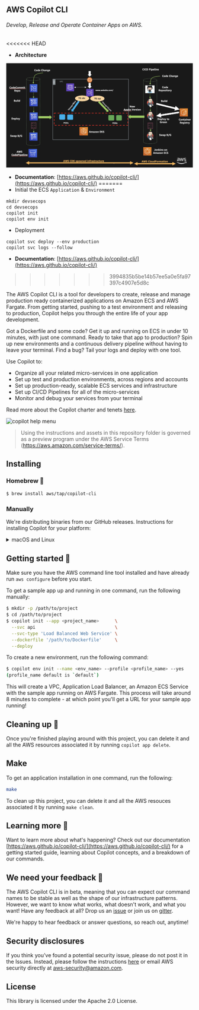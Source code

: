 ## AWS Copilot CLI

###### _Develop, Release and Operate Container Apps on AWS._

<<<<<<< HEAD
- **Architecture**

![devsecops architecture](../AWSArchitecture.jpg)

- **Documentation**: [https://aws.github.io/copilot-cli/](https://aws.github.io/copilot-cli/)
=======
- Initial the ECS `Application` & `Environment`

```
mkdir devsecops
cd devsecops
copilot init
copilot env init
```

- Deployment

```
copilot svc deploy --env production
copilot svc logs --follow
```

* **Documentation**: [https://aws.github.io/copilot-cli/](https://aws.github.io/copilot-cli/)
>>>>>>> 3994835b5be14b57ee5a0e5fa97397c4907e5d8c

The AWS Copilot CLI is a tool for developers to create, release and manage production ready containerized applications on Amazon ECS and AWS Fargate.
From getting started, pushing to a test environment and releasing to production, Copilot helps you through the entire life of your app development.

Got a Dockerfile and some code? Get it up and running on ECS in under 10 minutes, with just one command. Ready to take that app to production? Spin up new environments and a continuous delivery pipeline without having to leave your terminal. Find a bug? Tail your logs and deploy with one tool.

Use Copilot to:

- Organize all your related micro-services in one application
- Set up test and production environments, across regions and accounts
- Set up production-ready, scalable ECS services and infrastructure
- Set up CI/CD Pipelines for all of the micro-services
- Monitor and debug your services from your terminal

Read more about the Copilot charter and tenets [here](CHARTER.md).

![copilot help menu](https://user-images.githubusercontent.com/828419/85797638-e181ae00-b6f0-11ea-8751-3a7552e3fa7f.png)

> Using the instructions and assets in this repository folder is governed as a preview program under the AWS Service Terms (https://aws.amazon.com/service-terms/).

## Installing

### Homebrew 🍻

```sh
$ brew install aws/tap/copilot-cli
```

### Manually

We're distributing binaries from our GitHub releases. Instructions for installing Copilot for your platform:

<details>
  <summary>macOS and Linux</summary>

| Platform | Command to install                                                                                                                                                       |
| -------- | ------------------------------------------------------------------------------------------------------------------------------------------------------------------------ |
| macOS    | `curl -Lo /usr/local/bin/copilot https://github.com/aws/copilot-cli/releases/download/v0.1.0/copilot-darwin-v0.1.0 && chmod +x /usr/local/bin/copilot && copilot --help` |
| Linux    | `curl -Lo /usr/local/bin/copilot https://github.com/aws/copilot-cli/releases/download/v0.1.0/copilot-linux-v0.1.0 && chmod +x /usr/local/bin/copilot && copilot --help`  |

</details>

## Getting started 🌱

Make sure you have the AWS command line tool installed and have already run `aws configure` before you start.

To get a sample app up and running in one command, run the following manually:

```sh
$ mkdir -p /path/to/project
$ cd /path/to/project
$ copilot init --app <project_name>      \
  --svc api                              \
  --svc-type 'Load Balanced Web Service' \
  --dockerfile '/path/to/Dockerfile'     \
  --deploy
```

To create a new environment, run the following command:

```sh
$ copilot env init --name <env_name> --profile <profile_name> --yes
(profile_name default is `default`)

```

This will create a VPC, Application Load Balancer, an Amazon ECS Service with the sample app running on AWS Fargate. This process will take around 8 minutes to complete - at which point you'll get a URL for your sample app running!

## Cleaning up 🧹

Once you're finished playing around with this project, you can delete it and all the AWS resources associated it by running `copilot app delete`.

## Make

To get an application installation in one command, run the following:

```sh
make
```

To clean up this project, you can delete it and all the AWS resouces associated it by running `make clean`.

## Learning more 📖

Want to learn more about what's happening? Check out our documentation [https://aws.github.io/copilot-cli/](https://aws.github.io/copilot-cli/) for a getting started guide, learning about Copilot concepts, and a breakdown of our commands.

## We need your feedback 🙏

The AWS Copilot CLI is in beta, meaning that you can expect our command names to be stable as well as the shape of our
infrastructure patterns. However, we want to know what works, what doesn't work, and what you want!
Have any feedback at all? Drop us an [issue](https://github.com/aws/copilot-cli/issues/new) or join us on [gitter](https://gitter.im/aws/copilot-cli?utm_source=badge&utm_medium=badge&utm_campaign=pr-badge&utm_content=badge).

We're happy to hear feedback or answer questions, so reach out, anytime!

## Security disclosures

If you think you’ve found a potential security issue, please do not post it in the Issues. Instead, please follow the instructions [here](https://aws.amazon.com/security/vulnerability-reporting/) or email AWS security directly at [aws-security@amazon.com](mailto:aws-security@amazon.com).

## License

This library is licensed under the Apache 2.0 License.

```

```
